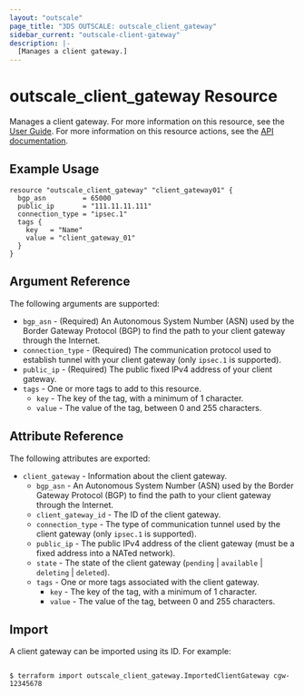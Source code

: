 ```yaml
---
layout: "outscale"
page_title: "3DS OUTSCALE: outscale_client_gateway"
sidebar_current: "outscale-client-gateway"
description: |-
  [Manages a client gateway.]
---
```


# outscale_client_gateway Resource

Manages a client gateway.
For more information on this resource, see the [User Guide](https://wiki.outscale.net/display/EN/About+Customer+Gateways).
For more information on this resource actions, see the [API documentation](https://docs.outscale.com/api#3ds-outscale-api-clientgateway).

## Example Usage

```hcl
resource "outscale_client_gateway" "client_gateway01" {
  bgp_asn         = 65000
  public_ip       = "111.11.11.111"
  connection_type = "ipsec.1"
  tags {
    key   = "Name"
    value = "client_gateway_01"
  }
}
```

## Argument Reference

The following arguments are supported:

* `bgp_asn` - (Required) An Autonomous System Number (ASN) used by the Border Gateway Protocol (BGP) to find the path to your client gateway through the Internet.
* `connection_type` - (Required) The communication protocol used to establish tunnel with your client gateway (only `ipsec.1` is supported).
* `public_ip` - (Required) The public fixed IPv4 address of your client gateway.
* `tags` - One or more tags to add to this resource.
  * `key` - The key of the tag, with a minimum of 1 character.
  * `value` - The value of the tag, between 0 and 255 characters.

## Attribute Reference

The following attributes are exported:

* `client_gateway` - Information about the client gateway.
  * `bgp_asn` - An Autonomous System Number (ASN) used by the Border Gateway Protocol (BGP) to find the path to your client gateway through the Internet.
  * `client_gateway_id` - The ID of the client gateway.
  * `connection_type` - The type of communication tunnel used by the client gateway (only `ipsec.1` is supported).
  * `public_ip` - The public IPv4 address of the client gateway (must be a fixed address into a NATed network).
  * `state` - The state of the client gateway (`pending` \| `available` \| `deleting` \| `deleted`).
  * `tags` - One or more tags associated with the client gateway.
    * `key` - The key of the tag, with a minimum of 1 character.
    * `value` - The value of the tag, between 0 and 255 characters.

## Import

A client gateway can be imported using its ID. For example:

```

$ terraform import outscale_client_gateway.ImportedClientGateway cgw-12345678

```
